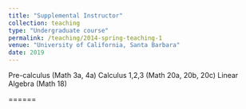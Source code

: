 ```yaml
---
title: "Supplemental Instructor"
collection: teaching
type: "Undergraduate course"
permalink: /teaching/2014-spring-teaching-1
venue: "University of California, Santa Barbara"
date: 2019
---
```


Pre-calculus (Math 3a, 4a)
Calculus 1,2,3 (Math 20a, 20b, 20c)
Linear Algebra (Math 18)

======